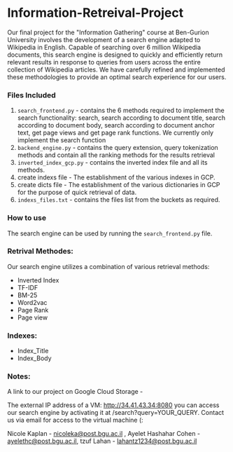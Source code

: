 # Information-Retreival-Project

Our final project for the "Information Gathering" course at Ben-Gurion University involves the development of a search engine adapted to Wikipedia in English. Capable of searching over 6 million Wikipedia documents, this search engine is designed to quickly and efficiently return relevant results in response to queries from users across the entire collection of Wikipedia articles. We have carefully refined and implemented these methodologies to provide an optimal search experience for our users.

### Files Included
1. `search_frontend.py` - contains the 6 methods required to implement the search functionality: search, search according to document title, search according to document body, search according to document anchor text, get page views and get page rank functions. We currently only implement the search function
2. `backend_engine.py` - contains the query extension, query tokenization methods and contain all the ranking methods for the results retrieval
3. `inverted_index_gcp.py` - contains the inverted index file and all its methods.
4. create indexs file - The establishment of the various indexes in GCP.
5. create dicts file - The establishment of the various dictionaries in GCP for the purpose of quick retrieval of data.
6. `indexs_files.txt` - contains the files list from the buckets as required.

### How to use
The search engine can be used by running the `search_frontend.py` file.

### Retrival Methodes:
Our search engine utilizes a combination of various retrieval methods:

* Inverted Index
* TF-IDF
* BM-25
* Word2vac
* Page Rank
* Page view

### Indexes:
* Index_Title
* Index_Body


### Notes:
A link to our project on Google Cloud Storage - 

The external IP address of a VM: http://34.41.43.34:8080 you can access our search engine by activating it at /search?query=YOUR_QUERY. Contact us via email for access to the virtual machine (:

Nicole Kaplan - nicoleka@post.bgu.ac.il , Ayelet Hashahar Cohen - ayelethc@post.bgu.ac.il, tzuf Lahan - lahantz1234@post.bgu.ac.il 

